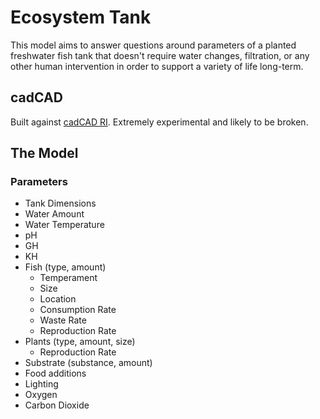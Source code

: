 # Ecosystem Tank
This model aims to answer questions around parameters of a planted freshwater fish tank that doesn't require water changes, filtration, or any other human intervention in order to support a variety of life long-term.

## cadCAD
Built against [cadCAD RI](https://github.com/cadcad-org/cadcad-ri). Extremely experimental and likely to be broken.

## The Model
### Parameters
- Tank Dimensions
- Water Amount
- Water Temperature
- pH
- GH
- KH
- Fish (type, amount)
    - Temperament
    - Size
    - Location
    - Consumption Rate
    - Waste Rate
    - Reproduction Rate
- Plants (type, amount, size)
    - Reproduction Rate
- Substrate (substance, amount)
- Food additions
- Lighting
- Oxygen
- Carbon Dioxide